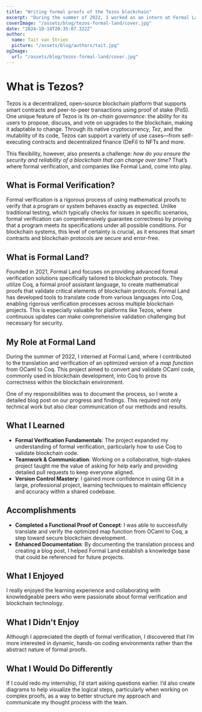 ```yaml
---
title: "Writing formal proofs of the Tezos blockchain"
excerpt: "During the summer of 2022, I worked as an intern at Formal Land, a company that specializes in formal verification of blockchain protocols. I worked on writing formal proofs of the Tezos blockchain."
coverImage: "/assets/blog/tezos-formal-land/cover.jpg"
date: "2024-10-14T20:35:07.322Z"
author:
  name: Tait van Strien
  picture: "/assets/blog/authors/tait.jpg"
ogImage:
  url: "/assets/blog/tezos-formal-land/cover.jpg"
---
```


# What is Tezos?

Tezos is a decentralized, open-source blockchain platform that supports smart contracts and peer-to-peer transactions using proof of stake (PoS). One unique feature of Tezos is its _on-chain governance_: the ability for its users to propose, discuss, and vote on upgrades to the blockchain, making it adaptable to change. Through its native cryptocurrency, _Tez_, and the mutability of its code, Tezos can support a variety of use cases—from self-executing contracts and decentralized finance (DeFi) to NFTs and more.

This flexibility, however, also presents a challenge: _how do you ensure the security and reliability of a blockchain that can change over time?_ That’s where formal verification, and companies like Formal Land, come into play.

## What is Formal Verification?

Formal verification is a rigorous process of using mathematical proofs to verify that a program or system behaves exactly as expected. Unlike traditional testing, which typically checks for issues in specific scenarios, formal verification can comprehensively guarantee correctness by proving that a program meets its specifications under all possible conditions. For blockchain systems, this level of certainty is crucial, as it ensures that smart contracts and blockchain protocols are secure and error-free.

## What is Formal Land?

Founded in 2021, Formal Land focuses on providing advanced formal verification solutions specifically tailored to blockchain protocols. They utilize Coq, a formal proof assistant language, to create mathematical proofs that validate critical elements of blockchain protocols. Formal Land has developed tools to translate code from various languages into Coq, enabling rigorous verification processes across multiple blockchain projects. This is especially valuable for platforms like Tezos, where continuous updates can make comprehensive validation challenging but necessary for security.

## My Role at Formal Land

During the summer of 2022, I interned at Formal Land, where I contributed to the translation and verification of an optimized version of a _map function_ from OCaml to Coq. This project aimed to convert and validate OCaml code, commonly used in blockchain development, into Coq to prove its correctness within the blockchain environment.

One of my responsibilities was to document the process, so I wrote a detailed blog post on our progress and findings. This required not only technical work but also clear communication of our methods and results.

## What I Learned

- **Formal Verification Fundamentals**: The project expanded my understanding of formal verification, particularly how to use Coq to validate blockchain code.
- **Teamwork & Communication**: Working on a collaborative, high-stakes project taught me the value of asking for help early and providing detailed pull requests to keep everyone aligned.
- **Version Control Mastery**: I gained more confidence in using Git in a large, professional project, learning techniques to maintain efficiency and accuracy within a shared codebase.

## Accomplishments

- **Completed a Functional Proof of Concept**: I was able to successfully translate and verify the optimized map function from OCaml to Coq, a step toward secure blockchain development.
- **Enhanced Documentation**: By documenting the translation process and creating a blog post, I helped Formal Land establish a knowledge base that could be referenced for future projects.

## What I Enjoyed

I really enjoyed the learning experience and collaborating with knowledgeable peers who were passionate about formal verification and blockchain technology.

## What I Didn't Enjoy

Although I appreciated the depth of formal verification, I discovered that I’m more interested in dynamic, hands-on coding environments rather than the abstract nature of formal proofs.

## What I Would Do Differently

If I could redo my internship, I’d start asking questions earlier. I’d also create diagrams to help visualize the logical steps, particularly when working on complex proofs, as a way to better structure my approach and communicate my thought process with the team.
